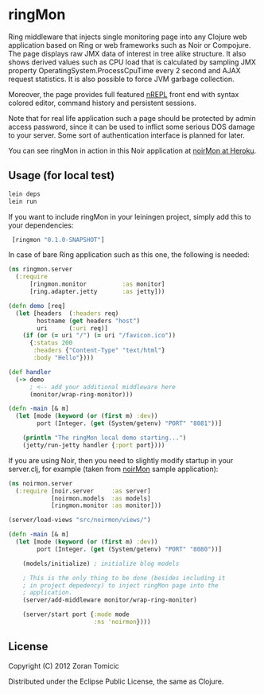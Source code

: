 # ringMon

Ring middleware that injects single monitoring page into any Clojure web application
based on Ring or web frameworks such as Noir or Compojure.
The page displays raw JMX data of interest in tree alike structure. It also shows
derived values such as CPU load that is calculated by sampling JMX property OperatingSystem.ProcessCpuTime every
2 second and AJAX request statistics. It is also possible
to force JVM garbage collection.

Moreover, the page provides full featured 
[nREPL](https://github.com/clojure/tools.nrepl) 
front end with syntax colored editor, command history and persistent sessions.

Note that for real life application such a page should be protected by admin access password, since it can
be used to inflict some serious DOS damage to your server. Some sort of authentication
interface is planned for later.

You can see ringMon in action in this Noir application 
at [noirMon at Heroku](http://noirmon.herokuapp.com/).

## Usage (for local test)

```bash
lein deps
lein run
```
If you want to include ringMon in your leiningen project, simply add this to your dependencies:

```clojure
 [ringmon "0.1.0-SNAPSHOT"]
```

In case of bare Ring application such as this one, the following is needed:

```clojure
(ns ringmon.server
  (:require
      [ringmon.monitor          :as monitor]
      [ring.adapter.jetty       :as jetty]))

(defn demo [req]
  (let [headers  (:headers req)
        hostname (get headers "host")
        uri      (:uri req)]
    (if (or (= uri "/") (= uri "/favicon.ico"))
      {:status 200
       :headers {"Content-Type" "text/html"}
       :body "Hello"})))

(def handler
  (-> demo
      ; <-- add your additional middleware here
      (monitor/wrap-ring-monitor)))

(defn -main [& m]
  (let [mode (keyword (or (first m) :dev))
        port (Integer. (get (System/getenv) "PORT" "8081"))]

    (println "The ringMon local demo starting...")
    (jetty/run-jetty handler {:port port})))
```

If you are using Noir, then you need to slightly modify startup in your server.clj,
for example (taken from [noirMon](https://github.com/zoka/noirMon) sample application):

```clojure
(ns noirmon.server
  (:require [noir.server     :as server]
            [noirmon.models  :as models]
            [ringmon.monitor :as monitor]))

(server/load-views "src/noirmon/views/")

(defn -main [& m]
  (let [mode (keyword (or (first m) :dev))
        port (Integer. (get (System/getenv) "PORT" "8080"))]

    (models/initialize) ; initialize blog models

    ; This is the only thing to be done (besides including it
    ; in project depedency) to inject ringMon page into the
    ; application.
    (server/add-middleware monitor/wrap-ring-monitor)

    (server/start port {:mode mode
                        :ns 'noirmon})))
```


## License

Copyright (C) 2012 Zoran Tomicic

Distributed under the Eclipse Public License, the same as Clojure.

